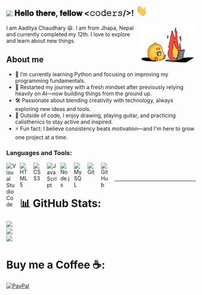  <h2><img src="./Assets/cat.gif" width="30px"> 𝐇𝐞𝐥𝐥𝐨 𝐭𝐡𝐞𝐫𝐞, 𝐟𝐞𝐥𝐥𝐨𝐰 <𝚌𝚘𝚍𝚎𝚛𝚜/>! <img src="https://raw.githubusercontent.com/ABSphreak/ABSphreak/master/gifs/Hi.gif" width="30px"></h2>


<img align='right' src='./Assets/_.gif' width='150"'>
I am Aaditya Chaudhary 😃. I am from Jhapa, Nepal and currently completed my 12th. I love to explore and learn about new things.

## About me

- 🌱 I’m currently learning Python and focusing on improving my programming fundamentals.
- 🤖 Restarted my journey with a fresh mindset after previously relying heavily on AI—now building things from the ground up.
- 🛠️ Passionate about blending creativity with technology, always exploring new ideas and tools.
- 🎸 Outside of code, I enjoy drawing, playing guitar, and practicing calisthenics to stay active and inspired.
- ⚡ Fun fact: I believe consistency beats motivation—and I'm here to grow one project at a time.


### Languages and Tools:

<img align="left" alt="Visual Studio Code" width="26px" src="https://cdn.jsdelivr.net/gh/devicons/devicon/icons/vscode/vscode-original.svg" style="padding-right:10px;" />
<img align="left" alt="HTML5" width="26px" src="https://cdn.jsdelivr.net/gh/devicons/devicon/icons/html5/html5-original.svg" style="padding-right:10px;" />
<img align="left" alt="CSS3" width="26px" src="https://cdn.jsdelivr.net/gh/devicons/devicon/icons/css3/css3-original.svg" style="padding-right:10px;" />
<img align="left" alt="JavaScript" width="26px" src="https://cdn.jsdelivr.net/gh/devicons/devicon/icons/javascript/javascript-original.svg" style="padding-right:10px;" />
<img align="left" alt="Node.js" width="26px" src="https://cdn.jsdelivr.net/gh/devicons/devicon/icons/nodejs/nodejs-original.svg" style="padding-right:10px;" />
<img align="left" alt="MySQL" width="26px" src="https://cdn.jsdelivr.net/gh/devicons/devicon/icons/mysql/mysql-original.svg" style="padding-right:10px;" />
<img align="left" alt="Git" width="26px" src="https://cdn.jsdelivr.net/gh/devicons/devicon/icons/git/git-original.svg" style="padding-right:10px;" />
<img align="left" alt="GitHub" width="26px" src="https://user-images.githubusercontent.com/3369400/139447912-e0f43f33-6d9f-45f8-be46-2df5bbc91289.png" style="padding-right:10px;" />

<br />
<br />

---
# 📊 GitHub Stats:
![](https://github-readme-stats.vercel.app/api?username=Aadiwrth&theme=dark&hide_border=false&include_all_commits=true&count_private=true)<br/>
![](https://nirzak-streak-stats.vercel.app/?user=Aadiwrth&theme=dark&hide_border=false)<br/>
![](https://github-readme-stats.vercel.app/api/top-langs/?username=Aadiwrth&theme=dark&hide_border=false&include_all_commits=true&count_private=true&layout=compact)

# Buy me a Coffee ☕:
  [![PayPal](https://img.shields.io/badge/PayPal-00457C?style=for-the-badge&logo=paypal&logoColor=white)](https://paypal.me/deepu468) 

